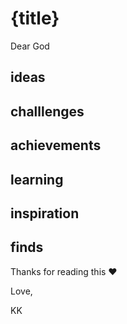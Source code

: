 # {title}


Dear God


## ideas

## challlenges

## achievements

## learning 

## inspiration

## finds

Thanks for reading this ❤️

Love,

KK
